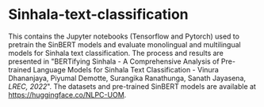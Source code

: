 # Sinhala-text-classification

This contains the Jupyter notebooks (Tensorflow and Pytorch) used to pretrain the SinBERT models and evaluate monolingual and multilingual models for Sinhala text classification. The process and results are presented in "BERTifying Sinhala - A Comprehensive Analysis of Pre-trained Language Models for Sinhala Text Classification -
Vinura Dhananjaya, Piyumal Demotte, Surangika Ranathunga, Sanath Jayasena, _LREC, 2022_". The datasets and pre-trained SinBERT models are available at https://huggingface.co/NLPC-UOM. 
